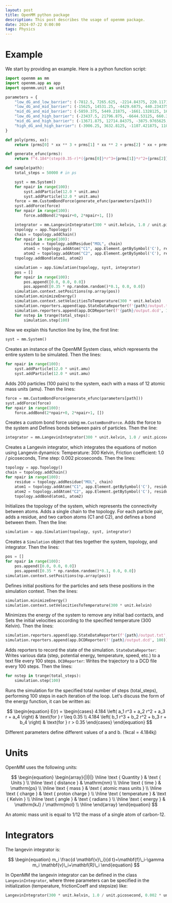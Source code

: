 ```yaml
---
layout: post
title: OpenMM python package
description: This post describes the usage of openmm package.
date: 2024-07-22 0:00:00
tags: Physics
---
```


# Example

We start by providing an example. Here is a python function script:

```python
import openmm as mm
import openmm.app as app
import openmm.unit as unit

parameters = {
    "low_dG_and_low_barrier": (-7812.5, 7265.625, -2214.84375, 220.1171875, 4000.0, -4800.0, 1890.0, -245.),
    "low_dG_and_mid_barrier": (-15625, 14531.25, -4429.6875, 440.234375, 8000.0, -9600.0, 3780.0, -490.),
    "mid_dG_and_mid_barrier": (-5859.375, 5449.21875, -1661.1328125, 165.08789062, 8000.0, -9600.0, 3780.0, -490.),
    "low_dG_and_high_barrier": (-23437.5, 21796.875, -6644.53125, 660.3515625, 12000.0, -14400.0, 5670.0, -735.),
    "mid_dG_and_high_barrier": (-13671.875, 12714.84375, -3875.9765625, 385.20507812, 12000.0, -14400.0, 5670.0, -735.),
    "high_dG_and_high_barrier": (-3906.25, 3632.8125, -1107.421875, 110.05859375, 12000.0, -14400.0, 5670.0, -735.)
}

def poly(prms, xx):
    return (prms[0] * xx ** 3 + prms[1] * xx ** 2 + prms[2] * xx + prms[3]) * np.heaviside(0.35 - xx, 1) + (prms[4] * xx ** 3 + prms[5] * xx ** 2 + prms[6] * xx + prms[7]) * np.heaviside(xx - 0.35, 1)

def generate_efunc(prms):
    return f"4.184*(step(0.35-r)*({prms[0]}*r^3+{prms[1]}*r^2+{prms[2]}*r+{prms[3]})+step(r-0.35)*({prms[4]}*r^3+{prms[5]}*r^2+{prms[6]}*r+{prms[7]}))"

def sample(path):
    total_steps = 50000 # in ps

    syst = mm.System()
    for npair in range(100):
        syst.addParticle(12.0 * unit.amu)
        syst.addParticle(12.0 * unit.amu)
    force = mm.CustomBondForce(generate_efunc(parameters[path]))
    syst.addForce(force)
    for npair in range(100):
        force.addBond(2*npair+0, 2*npair+1, [])

    integrator = mm.LangevinIntegrator(300 * unit.kelvin, 1.0 / unit.picosecond, 0.002 * unit.picoseconds)
    topology = app.Topology()
    chain = topology.addChain()
    for npair in range(100):
        residue = topology.addResidue("MOL", chain)
        atom1 = topology.addAtom("C1", app.Element.getBySymbol('C'), residue)
        atom2 = topology.addAtom("C2", app.Element.getBySymbol('C'), residue)
    topology.addBond(atom1, atom2)

    simulation = app.Simulation(topology, syst, integrator)
    pos = []
    for npair in range(100):
        pos.append([0.0, 0.0, 0.0])
        pos.append([0.35 * np.random.random()*0.1, 0.0, 0.0])
    simulation.context.setPositions(np.array(pos))
    simulation.minimizeEnergy()
    simulation.context.setVelocitiesToTemperature(300 * unit.kelvin)
    simulation.reporters.append(app.StateDataReporter(f'{path}/output.txt', 100, step=True, potentialEnergy=True, temperature=True, speed=True, remainingTime=True, totalSteps=total_steps*500))
    simulation.reporters.append(app.DCDReporter(f'{path}/output.dcd', 100))
    for nstep in trange(total_steps):
        simulation.step(100)
```

Now we explain this function line by line, the first line:

```python
syst = mm.System()
```

Creates an instance of the OpenMM System class, which represents the entire system to be simulated. Then the lines:

```python
for npair in range(100):
    syst.addParticle(12.0 * unit.amu)
    syst.addParticle(12.0 * unit.amu)
```

Adds 200 particles (100 pairs) to the system, each with a mass of 12 atomic mass units (amu). Then the lines:

```python
force = mm.CustomBondForce(generate_efunc(parameters[path]))
syst.addForce(force)
for npair in range(100):
    force.addBond(2*npair+0, 2*npair+1, [])
```

Creates a custom bond force using `mm.CustomBondForce`. Adds the force to the system and Defines bonds between pairs of particles. Then the line:

```python
integrator = mm.LangevinIntegrator(300 * unit.kelvin, 1.0 / unit.picosecond, 0.002 * unit.picoseconds)
```

Creates a Langevin integrator, which integrates the equations of motion using Langevin dynamics: Temperature: 300 Kelvin, Friction coefficient: 1.0 / picoseconds, Time step: 0.002 picoseconds. Then the lines:

```python
topology = app.Topology()
chain = topology.addChain()
for npair in range(100):
    residue = topology.addResidue("MOL", chain)
    atom1 = topology.addAtom("C1", app.Element.getBySymbol('C'), residue)
    atom2 = topology.addAtom("C2", app.Element.getBySymbol('C'), residue)
    topology.addBond(atom1, atom2)
```

Initializes the topology of the system, which represents the connectivity between atoms. Adds a single chain to the topology. For each particle pair, adds a residue, and two carbon atoms (C1 and C2), and defines a bond between them. Then the line:

```python
simulation = app.Simulation(topology, syst, integrator)
```

Creates a `Simulation` object that ties together the system, topology, and integrator. Then the lines:

```python
pos = []
for npair in range(100):
    pos.append([0.0, 0.0, 0.0])
    pos.append([0.35 * np.random.random()*0.1, 0.0, 0.0])
simulation.context.setPositions(np.array(pos))
```

Defines initial positions for the particles and sets these positions in the simulation context. Then the lines:

```python
simulation.minimizeEnergy()
simulation.context.setVelocitiesToTemperature(300 * unit.kelvin)
```

Minimizes the energy of the system to remove any initial bad contacts, and Sets the initial velocities according to the specified temperature (300 Kelvin). Then the lines:

```python
simulation.reporters.append(app.StateDataReporter(f'{path}/output.txt', 100, step=True, potentialEnergy=True, temperature=True, speed=True, remainingTime=True, totalSteps=total_steps*500))
simulation.reporters.append(app.DCDReporter(f'{path}/output.dcd', 100))
```

Adds reporters to record the state of the simulation. `StateDataReporter`: Writes various data (step, potential energy, temperature, speed, etc.) to a text file every 100 steps. `DCDReporter`: Writes the trajectory to a DCD file every 100 steps. Then the lines:

```python
for nstep in trange(total_steps):
    simulation.step(100)
```

Runs the simulation for the specified total number of steps (total_steps), performing 100 steps in each iteration of the loop. Let's discuss the form of the energy function, it can be written as:

$$
\begin{equation}
E(r) =
\begin{cases}
4.184 \left( a_1 r^3 + a_2 r^2 + a_3 r + a_4 \right) & \text{for } r \leq 0.35 \\
4.184 \left( b_1 r^3 + b_2 r^2 + b_3 r + b_4 \right) & \text{for } r > 0.35
\end{cases}
\end{equation}
$$

Different parameters define different values of a and b. (1kcal = 4.184kj)

# Units

OpenMM uses the following units:

$$
\begin{equation}
\begin{array}{|l|l|}
\hline \text { Quantity } & \text { Units } \\
\hline \text { distance } & \mathrm{nm} \\
\hline \text { time } & \mathrm{ps} \\
\hline \text { mass } & \text { atomic mass units } \\
\hline \text { charge } & \text { proton charge } \\
\hline \text { temperature } & \text { Kelvin } \\
\hline \text { angle } & \text { radians } \\
\hline \text { energy } & \mathrm{kJ} / \mathrm{mol} \\
\hline
\end{array}
\end{equation}
$$

An atomic mass unit is equal to 1/12 the mass of a single atom of carbon-12.

# Integrators

The langevin integrator is:

$$
\begin{equation}
m_i \frac{d \mathbf{v}\_i}{d t}=\mathbf{f}\_i-\gamma m_i \mathbf{v}\_i+\mathbf{R}\_i
\end{equation}
$$

In OpenMM the langevin integrator can be defined in the class `LangevinIntegrator`, where three parameters can be specified in the initialization (temperature, frictionCoeff and stepsize) like:

```python
LangevinIntegrator(300 * unit.kelvin, 1.0 / unit.picosecond, 0.002 * unit.picoseconds)
```
